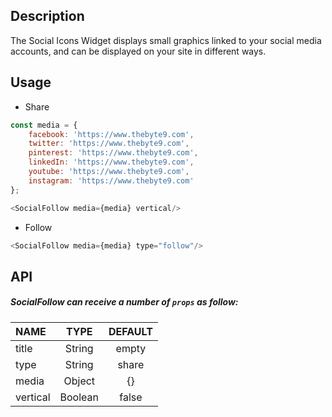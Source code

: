 
## Description

The Social Icons Widget displays small graphics linked to your social media accounts,
and can be displayed on your site in different ways.

## Usage

* Share

```js
const media = {
    facebook: 'https://www.thebyte9.com',
    twitter: 'https://www.thebyte9.com',
    pinterest: 'https://www.thebyte9.com',
    linkedIn: 'https://www.thebyte9.com',
    youtube: 'https://www.thebyte9.com',
    instagram: 'https://www.thebyte9.com'
};

<SocialFollow media={media} vertical/> 
```

* Follow

```js
<SocialFollow media={media} type="follow"/> 
```

## API

##### SocialFollow can receive a number of `props` as follow:


| NAME   | TYPE | DEFAULT | 
| :---  | :---:  | :---: | 
| title | String | empty | 
| type | String | share | 
| media | Object | {} |
| vertical | Boolean | false |




